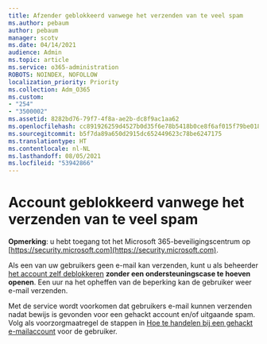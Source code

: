 ```yaml
---
title: Afzender geblokkeerd vanwege het verzenden van te veel spam
ms.author: pebaum
author: pebaum
manager: scotv
ms.date: 04/14/2021
audience: Admin
ms.topic: article
ms.service: o365-administration
ROBOTS: NOINDEX, NOFOLLOW
localization_priority: Priority
ms.collection: Adm_O365
ms.custom:
- "254"
- "3500002"
ms.assetid: 8282bd76-79f7-4f8a-ae2b-dc8f9ac1aa62
ms.openlocfilehash: cc891926259d4527b0d35f6e78b5418b0ce8f6af015f79be01866ffe088704c7
ms.sourcegitcommit: b5f7da89a650d2915dc652449623c78be6247175
ms.translationtype: HT
ms.contentlocale: nl-NL
ms.lasthandoff: 08/05/2021
ms.locfileid: "53942866"
---
```

# <a name="account-is-restricted-for-sending-too-much-spam"></a>Account geblokkeerd vanwege het verzenden van te veel spam

**Opmerking**: u hebt toegang tot het Microsoft 365-beveiligingscentrum op [https://security.microsoft.com](https://security.microsoft.com).

Als een van uw gebruikers geen e-mail kan verzenden, kunt u als beheerder [het account zelf deblokkeren](https://security.microsoft.com/?hash=/restrictedusers) **zonder een ondersteuningscase te hoeven openen**. Een uur na het opheffen van de beperking kan de gebruiker weer e-mail verzenden.

Met de service wordt voorkomen dat gebruikers e-mail kunnen verzenden nadat bewijs is gevonden voor een gehackt account en/of uitgaande spam. Volg als voorzorgmaatregel de stappen in [Hoe te handelen bij een gehackt e-mailaccount](https://docs.microsoft.com/microsoft-365/security/office-365-security/responding-to-a-compromised-email-account) voor de gebruiker.
